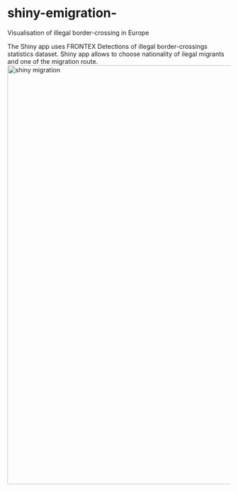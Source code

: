 # shiny-emigration-
Visualisation of illegal border-crossing in Europe

The Shiny app uses FRONTEX Detections of illegal border-crossings statistics dataset.
Shiny app allows to choose nationality of ilegal migrants and one of the migration route. 
<img width="946" alt="shiny migration" src="https://user-images.githubusercontent.com/67751914/191737841-f21b783b-7410-4cb4-9907-3a0f5d2719ed.png">
